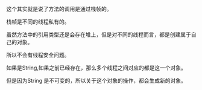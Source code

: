 这个其实就是说了方法的调用是通过栈帧的。

栈帧是不同的线程私有的。

虽然方法中的引用类型还是会存在堆上，但是对不同的线程而言，都是创建属于自己的对象。

所以不会有线程安全问题。

如果是String,如果之前已经存在，那么多个线程之间对应的都是这一个对象。

但是因为String 是不可变的，所以关于这个对象的操作，都会生成新的对象。

